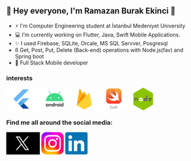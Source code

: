 <!--
**burakekinci7/burakekinci7** is a ✨ _special_ ✨ repository because its `README.md` (this file) appears on your GitHub profile.

Here are some ideas to get you started:

- 🔭 I’m currently working on ...
- 🌱 I’m currently learning ...
- 👯 I’m looking to collaborate on ...
- 🤔 I’m looking for help with ...
- 💬 Ask me about ...
- 📫 How to reach me: ...
- 😄 Pronouns: ...
- ⚡ Fun fact: ...
-->
## 👋 Hey everyone, I'm Ramazan Burak Ekinci 👋

- ⚡   I'm Computer Engineering student at İstanbul Medeniyet University
- 💻  I’m currently working on Flutter, Java, Swift Mobile Applications.
- ✨  I used Firebase, SQLite, Orcale, MS SQL Servver, Posgresql
- ß   Get, Post, Put, Delete (Back-end) operations with Node.js(fav) and Spring boot 
- 🌱  Full Stack Mobile developer

### interests 
<a href="https://flutter.dev/" target="blank" ><img align="center" src="https://github.com/burakekinci7/burakekinci7/blob/main/flutter.jpeg" title = "Flutter" alt="" height="60" /></a>
<a href="https://developer.android.com/" target="blank"><img align="center"  src="https://github.com/burakekinci7/burakekinci7/blob/main/android.png" title = "Android" alt="" height="60" /></a>
<a href="https://firebase.google.com/" target="blank"><img align="center" src="https://github.com/burakekinci7/burakekinci7/blob/main/firebase.png" title = "Firebase" alt="" height="60" /></a>
<a href="https://www.swift.org/" target="blank"><img align="center" src="https://github.com/burakekinci7/burakekinci7/blob/main/swift.jpeg" title = "Swift" alt="" height="60" /></a>
<a href="https://nodejs.org/en/" target="blank"><img align="center" src="https://github.com/burakekinci7/burakekinci7/blob/main/nodejs.png" title = "NodeJs" alt="" height="60" /></a>


### Find me all around the social media:
<a href="http://www.twitter.com/burakekinc1/" target="blank"><img align="center"  src="https://github.com/burakekinci7/burakekinci7/blob/main/x.jpeg" title = "X(Twitter)" alt="" height="60" /></a>
<a href="https://www.instagram.com/burakeknc1/" target="blank"><img align="center"  src="https://github.com/burakekinci7/burakekinci7/blob/main/instagram.png" title = "Instagram" alt="" height="60" /></a>
<a href="https://www.linkedin.com/in/ramazan-burak-ekinci-0369281ba/" target="blank"><img align="center" src="https://github.com/burakekinci7/burakekinci7/blob/main/linkedin.png"  title = "LinkedIn" alt="" height="60" /></a>
